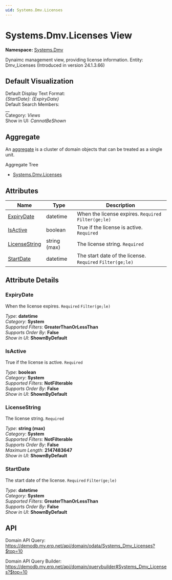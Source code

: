 ```yaml
---
uid: Systems.Dmv.Licenses
---
```

# Systems.Dmv.Licenses View

**Namespace:** [Systems.Dmv](Systems.Dmv.md)  

Dynaimc management view, providing license information. Entity: Dmv_Licenses (Introduced in version 24.1.3.66)

## Default Visualization
Default Display Text Format:  
_{StartDate}: {ExpiryDate}_  
Default Search Members:  
__  
Category:  _Views_  
Show in UI:  _CannotBeShown_  

## Aggregate
An [aggregate](https://docs.erp.net/tech/advanced/concepts/aggregates.html) is a cluster of domain objects that can be treated as a single unit.  

Aggregate Tree  
* [Systems.Dmv.Licenses](Systems.Dmv.Licenses.md)  

## Attributes

| Name | Type | Description |
| ---- | ---- | --- |
| [ExpiryDate](Systems.Dmv.Licenses.md#expirydate) | datetime | When the license expires. `Required` `Filter(ge;le)` 
| [IsActive](Systems.Dmv.Licenses.md#isactive) | boolean | True if the license is active. `Required` 
| [LicenseString](Systems.Dmv.Licenses.md#licensestring) | string (max) | The license string. `Required` 
| [StartDate](Systems.Dmv.Licenses.md#startdate) | datetime | The start date of the license. `Required` `Filter(ge;le)` 


## Attribute Details

### ExpiryDate

When the license expires. `Required` `Filter(ge;le)`

_Type_: **datetime**  
_Category_: **System**  
_Supported Filters_: **GreaterThanOrLessThan**  
_Supports Order By_: **False**  
_Show in UI_: **ShownByDefault**  

### IsActive

True if the license is active. `Required`

_Type_: **boolean**  
_Category_: **System**  
_Supported Filters_: **NotFilterable**  
_Supports Order By_: **False**  
_Show in UI_: **ShownByDefault**  

### LicenseString

The license string. `Required`

_Type_: **string (max)**  
_Category_: **System**  
_Supported Filters_: **NotFilterable**  
_Supports Order By_: **False**  
_Maximum Length_: **2147483647**  
_Show in UI_: **ShownByDefault**  

### StartDate

The start date of the license. `Required` `Filter(ge;le)`

_Type_: **datetime**  
_Category_: **System**  
_Supported Filters_: **GreaterThanOrLessThan**  
_Supports Order By_: **False**  
_Show in UI_: **ShownByDefault**  


## API

Domain API Query:
<https://demodb.my.erp.net/api/domain/odata/Systems_Dmv_Licenses?$top=10>

Domain API Query Builder:
<https://demodb.my.erp.net/api/domain/querybuilder#Systems_Dmv_Licenses?$top=10>

